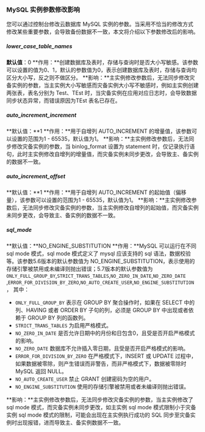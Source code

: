 ### MySQL 实例参数修改影响

您可以通过控制台修改云数据库 MySQL 实例的参数。当采用不恰当的修改方式修改某些重要参数，会导致备份数据不一致，本文将介绍以下参数修改后的影响。

##### lower_case_table_names

**默认值**：0
**作用：**创建数据库及表时，存储与查询时是否大小写敏感。该参数可以设置的值为0、1，默认的参数值为0，表示创建数据库及表时，存储与查询均区分大小写，反之则不做区分。
**影响：**主实例修改参数后，无法同步修改灾备实例的参数，当主实例大小写敏感而灾备实例大小写不敏感时，例如主实例创建两张表，表名分别为 Test、TEst 时，当灾备实例在应用对应日志时，会导致数据同步状态异常，而错误原因为TEst 表名已存在。

##### auto_increment_increment

**默认值：**1
**作用：**用于自增列 AUTO_INCREMENT 的增量值，该参数可以设置的范围为1 - 65535，默认值为1。
**影响：**主实例修改参数后，无法同步修改灾备实例的参数，当 binlog_format 设置为 statement 时，仅记录执行语句，此时主实例修改自增列的增量值，而灾备实例未同步更改，会导致主、备实例的数据不一致。

##### auto_increment_offset

**默认值：**1
**作用：**用于自增列 AUTO_INCREMENT 的起始值（偏移量），该参数可以设置的范围为1 - 65535，默认值为1。
**影响：**主实例修改参数后，无法同步修改灾备实例的参数，当主实例修改自增列的起始值，而灾备实例未同步更改，会导致主、备实例的数据不一致。

##### sql_mode

**默认值：**NO_ENGINE_SUBSTITUTION
**作用：**MySQL 可以运行在不同 sql mode 模式，sql mode 模式定义了 mysql 应该支持的 sql 语法，数据校验等。该参数5.6版本的默认参数值为 NO_ENGINE_SUBSTITUTION，表示使用的存储引擎被禁用或未编译则抛出错误；5.7版本的默认参数值为 `ONLY_FULL_GROUP_BY`,`STRICT_TRANS_TABLES`,`NO_ZERO_IN_DATE`,`NO_ZERO_DATE`
,`ERROR_FOR_DIVISION_BY_ZERO`,`NO_AUTO_CREATE_USER`,`NO_ENGINE_SUBSTITUTION`，
其中：

- `ONLY_FULL_GROUP_BY` 表示在 GROUP BY 聚合操作时，如果在 SELECT 中的列、HAVING 或者 ORDER BY 子句的列，必须是 GROUP BY 中出现或者依赖于 GROUP BY 列的函数列。
- `STRICT_TRANS_TABLES` 为启用严格模式。
- `NO_ZERO_IN_DATE` 是否允许日期中的月份和日包含0，且受是否开启严格模式的影响。
- `NO_ZERO_DATE` 数据库不允许插入零日期，且受是否开启严格模式的影响。
- `ERROR_FOR_DIVISION_BY_ZERO` 在严格模式下，INSERT 或 UPDATE 过程中，如果数据被零除，则产生错误而非警告，而非严格模式下，数据被零除时 MySQL 返回 NULL。
- `NO_AUTO_CREATE_USER` 禁止 GRANT 创建密码为空的用户。
- `NO_ENGINE_SUBSTITUTION` 使用的存储引擎被禁用或者未编译则抛出错误。

**影响：**主实例修改参数后，无法同步修改灾备实例的参数，当主实例修改了 sql mode 模式，而灾备实例未同步更改，如主实例 sql mode 模式限制小于灾备实例 sql mode 模式的限制，可能会出现在主实例执行成功的 SQL 同步至灾备实例时出现报错，进而导致主、备实例数据不一致。
